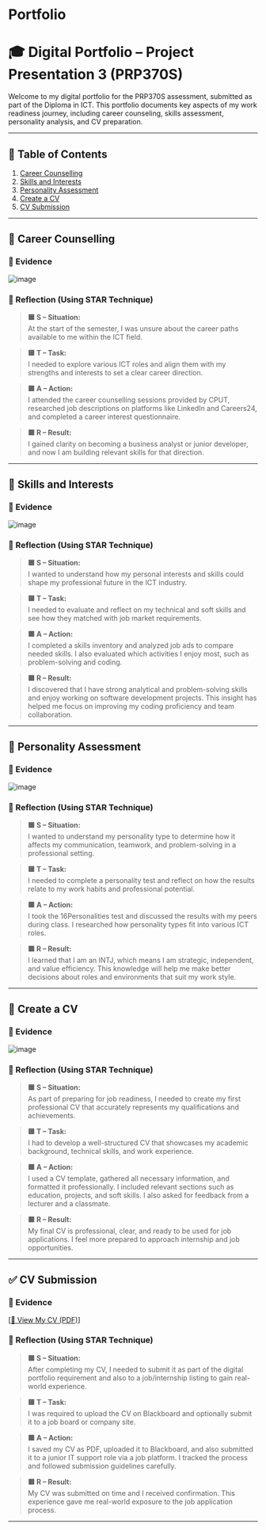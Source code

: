# Portfolio
# 🎓 Digital Portfolio – Project Presentation 3 (PRP370S)

Welcome to my digital portfolio for the PRP370S assessment, submitted as part of the Diploma in ICT. This portfolio documents key aspects of my work readiness journey, including career counseling, skills assessment, personality analysis, and CV preparation.

---

## 📌 Table of Contents
1. [Career Counselling](#career-counselling)
2. [Skills and Interests](#skills-and-interests)
3. [Personality Assessment](#personality-assessment)
4. [Create a CV ](#create-a-cv)
5. [CV Submission](#cv-submission)

---

## 💼 Career Counselling

### 📝 Evidence
![image](https://github.com/user-attachments/assets/e3584bab-4995-47aa-b105-14f583337405)



### 🔁 Reflection (Using STAR Technique)

> **🟦 S – Situation:**  
>  At the start of the semester, I was unsure about the career paths available to me within the ICT field.

> **🟨 T – Task:**  
> I needed to explore various ICT roles and align them with my strengths and interests to set a clear career direction.

> **🟩 A – Action:**  
>  I attended the career counselling sessions provided by CPUT, researched job descriptions on platforms like LinkedIn and Careers24, and completed a career interest questionnaire.

> **🟥 R – Result:**  
> I gained clarity on becoming a business analyst or junior developer, and now I am building relevant skills for that direction.

---

## 🧠 Skills and Interests

### 📝 Evidence
![image](https://github.com/user-attachments/assets/ef5bc22a-a44d-412c-84f9-c3a6ec3495fb)



### 🔁 Reflection (Using STAR Technique)

> **🟦 S – Situation:**  
>  I wanted to understand how my personal interests and skills could shape my professional future in the ICT industry.

> **🟨 T – Task:**  
>  I needed to evaluate and reflect on my technical and soft skills and see how they matched with job market requirements.

> **🟩 A – Action:**  
> I completed a skills inventory and analyzed job ads to compare needed skills. I also evaluated which activities I enjoy most, such as problem-solving and coding.

> **🟥 R – Result:**  
> I discovered that I have strong analytical and problem-solving skills and enjoy working on software development projects. This insight has helped me focus on improving my coding proficiency and team collaboration.

---

## 🧬 Personality Assessment

### 📝 Evidence
![image](https://github.com/user-attachments/assets/42f67ba7-c018-41ec-aa0f-ee9e03c9f9c6)



### 🔁 Reflection (Using STAR Technique)

> **🟦 S – Situation:**  
> I wanted to understand my personality type to determine how it affects my communication, teamwork, and problem-solving in a professional setting.

> **🟨 T – Task:**  
> I needed to complete a personality test and reflect on how the results relate to my work habits and professional potential.

> **🟩 A – Action:**  
> I took the 16Personalities test and discussed the results with my peers during class. I researched how personality types fit into various ICT roles.

> **🟥 R – Result:**  
>  I learned that I am an INTJ, which means I am strategic, independent, and value efficiency. This knowledge will help me make better decisions about roles and environments that suit my work style.

---

## 📃 Create a CV

### 📝 Evidence
![image](https://github.com/user-attachments/assets/022a2e99-5c64-45f3-b1cf-facd92ba4e27)



### 🔁 Reflection (Using STAR Technique)

> **🟦 S – Situation:**  
> As part of preparing for job readiness, I needed to create my first professional CV that accurately represents my qualifications and achievements.

> **🟨 T – Task:**  
>  I had to develop a well-structured CV that showcases my academic background, technical skills, and work experience.

> **🟩 A – Action:**  
>  I used a CV template, gathered all necessary information, and formatted it professionally. I included relevant sections such as education, projects, and soft skills. I also asked for feedback from a lecturer and a classmate.

> **🟥 R – Result:**  
> My final CV is professional, clear, and ready to be used for job applications. I feel more prepared to approach internship and job opportunities.

---

## ✅ CV Submission

### 📝 Evidence
[[📄 View My CV (PDF)](https://github.com/pitsi-Dolo/Portfolio/blob/main/Katie%20Khezani%20Tolo.CV...pdf)]

### 🔁 Reflection (Using STAR Technique)

> **🟦 S – Situation:**  
> After completing my CV, I needed to submit it as part of the digital portfolio requirement and also to a job/internship listing to gain real-world experience.

> **🟨 T – Task:**  
> I was required to upload the CV on Blackboard and optionally submit it to a job board or company site.

> **🟩 A – Action:**  
> I saved my CV as PDF, uploaded it to Blackboard, and also submitted it to a junior IT support role via a job platform. I tracked the process and followed submission guidelines carefully.

> **🟥 R – Result:**  
> My CV was submitted on time and I received confirmation. This experience gave me real-world exposure to the job application process.

---
